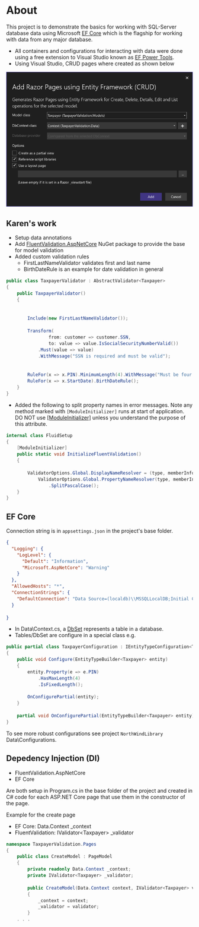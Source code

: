 ﻿# About

This project is to demonstrate the basics for working with SQL-Server database data using Microsoft [EF Core](https://learn.microsoft.com/en-us/ef/core/) which is the flagship for working with data from any major database.

- All containers and configurations for interacting with data were done using a free extension to Visual Studio known as [EF Power Tools](https://marketplace.visualstudio.com/items?itemName=ErikEJ.EFCorePowerTools).
- Using Visual Studio, CRUD pages where created as shown below

![Figure1](assets/Figure1.png)

## Karen's work

- Setup data annotations
- Add [FluentValidation.AspNetCore](https://www.nuget.org/packages/FluentValidation.AspNetCore/11.3.0?_src=template) NuGet package to provide the base for model validation
- Added custom validation rules
    - FirstLastNameValidator validates first and last name
    - BirthDateRule is an example for date validation in general

```csharp
public class TaxpayerValidator : AbstractValidator<Taxpayer>
{
    public TaxpayerValidator()
    {
        

        Include(new FirstLastNameValidator());
        
        Transform(
                from: customer => customer.SSN, 
                to: value => value.IsSocialSecurityNumberValid())
            .Must(value => value)
            .WithMessage("SSN is required and must be valid");


        RuleFor(x => x.PIN).MinimumLength(4).WithMessage("Must be four numbers");
        RuleFor(x => x.StartDate).BirthDateRule();
    }
}
```

- Added the following to split property names in error messages. Note any method marked with `[ModuleInitializer]` runs at start of application. DO NOT use [[ModuleInitializer]](https://learn.microsoft.com/en-us/dotnet/csharp/language-reference/proposals/csharp-9.0/module-initializers) unless you understand the purpose of this attribute.

```csharp
internal class FluidSetup
{
    [ModuleInitializer]
    public static void InitializeFluentValidation()
    {

        ValidatorOptions.Global.DisplayNameResolver = (type, memberInfo, expression) =>
            ValidatorOptions.Global.PropertyNameResolver(type, memberInfo, expression)
                .SplitPascalCase();
    }
}
```

## EF Core

Connection string is in `appsettings.json` in the project's base folder.

```json
{
  "Logging": {
    "LogLevel": {
      "Default": "Information",
      "Microsoft.AspNetCore": "Warning"
    }
  },
  "AllowedHosts": "*",
  "ConnectionStrings": {
    "DefaultConnection": "Data Source=(localdb)\\MSSQLLocalDB;Initial Catalog=FluentValidation1;Integrated Security=True"
  }

}
```

- In Data\Context.cs, a [DbSet](https://learn.microsoft.com/en-us/dotnet/api/microsoft.entityframeworkcore.dbset-1?view=efcore-8.0) represents a table in a database.
- Tables/DbSet are configure in a special class e.g.

```csharp
public partial class TaxpayerConfiguration : IEntityTypeConfiguration<Taxpayer>
{
    public void Configure(EntityTypeBuilder<Taxpayer> entity)
    {
        entity.Property(e => e.PIN)
            .HasMaxLength(4)
            .IsFixedLength();

        OnConfigurePartial(entity);
    }

    partial void OnConfigurePartial(EntityTypeBuilder<Taxpayer> entity);
}
```

To see more robust configurations see project `NorthWindLibrary` Data\Configurations.

## Depedency Injection (DI)

- FluentValidation.AspNetCore
- EF Core

Are both setup in Program.cs in the base folder of the project and created in C# code for each ASP.NET Core page that use them in the constructor of the page.

Example for the create page

- EF Core: Data.Context _context
- FluentValidation: IValidator&lt;Taxpayer> _validator

```csharp
namespace TaxpayerValidation.Pages
{
    public class CreateModel : PageModel
    {
        private readonly Data.Context _context;
        private IValidator<Taxpayer> _validator;

        public CreateModel(Data.Context context, IValidator<Taxpayer> validator)
        {
            _context = context;
            _validator = validator;
        }
    . . .
```